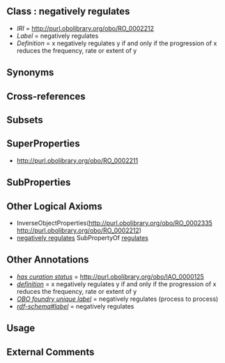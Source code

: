 
## Class : negatively regulates

 * *IRI* = http://purl.obolibrary.org/obo/RO_0002212
 * *Label* = negatively regulates
 * *Definition* = x negatively regulates y if and only if the progression of x reduces the frequency, rate or extent of y

## Synonyms


## Cross-references


## Subsets


## SuperProperties

 * <http://purl.obolibrary.org/obo/RO_0002211>

## SubProperties


## Other Logical Axioms

 * InverseObjectProperties(<http://purl.obolibrary.org/obo/RO_0002335> <http://purl.obolibrary.org/obo/RO_0002212>)
 * [negatively regulates](../../RO/12/RO_0002212.md) SubPropertyOf [regulates](../../RO/11/RO_0002211.md)

## Other Annotations

 * *[has curation status](../../IAO/14/IAO_0000114.md)* = http://purl.obolibrary.org/obo/IAO_0000125
 * *[definition](../../IAO/15/IAO_0000115.md)* = x negatively regulates y if and only if the progression of x reduces the frequency, rate or extent of y
 * *[OBO foundry unique label](../../IAO/89/IAO_0000589.md)* = negatively regulates (process to process)
 * *[rdf-schema#label](../../el/rdf-schema#label.md)* = negatively regulates

## Usage


## External Comments

